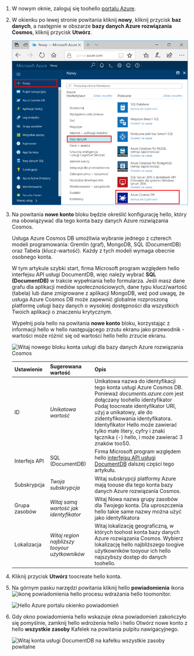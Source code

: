 1. W nowym oknie, zaloguj się toohello [portalu Azure](https://portal.azure.com/).
2. W okienku po lewej stronie powitania kliknij **nowy**, kliknij przycisk **baz danych**, a następnie w obszarze **bazy danych Azure rozwiązania Cosmos**, kliknij przycisk **Utwórz**.
   
   ![Hello Azure portalu okienku baz danych](./media/cosmos-db-create-dbaccount/create-nosql-db-databases-json-tutorial-1.png)

3. Na powitania **nowe konto** bloku będzie określić konfigurację hello, który ma obowiązywać dla tego konta bazy danych Azure rozwiązania Cosmos. 

    Usługa Azure Cosmos DB umożliwia wybranie jednego z czterech modeli programowania: Gremlin (graf), MongoDB, SQL (DocumentDB) oraz Tabela (klucz-wartość). Każdy z tych modeli wymaga obecnie osobnego konta.
    
    W tym artykule szybki start, firma Microsoft program względem hello interfejsu API usługi DocumentDB, więc należy wybrać **SQL (DocumentDB)** w trakcie wypełniania hello formularza. Jeśli masz dane grafu dla aplikacji mediów społecznościowych, dane typu klucz/wartość (tabela) lub dane zmigrowane z aplikacji MongoDB, weź pod uwagę, że usługa Azure Cosmos DB może zapewnić globalnie rozproszoną platformę usługi bazy danych o wysokiej dostępności dla wszystkich Twoich aplikacji o znaczeniu krytycznym.

    Wypełnij pola hello na powitania **nowe konto** bloku, korzystając z informacji hello w hello następującego zrzutu ekranu jako przewodnik - wartości może różnić się od wartości hello hello zrzucie ekranu.
 
    ![Witaj nowego bloku konta usługi dla bazy danych Azure rozwiązania Cosmos](./media/cosmos-db-create-dbaccount/create-nosql-db-databases-json-tutorial-2.png)

    Ustawienie|Sugerowana wartość|Opis
    ---|---|---
    ID|*Unikatowa wartość*|Unikatowa nazwa do identyfikacji tego konta usługi Azure Cosmos DB. Ponieważ *documents.azure.com* jest dołączany toohello identyfikator Podaj toocreate identyfikator URI, użyj a unikatowy, ale do zidentyfikowania identyfikatora. Identyfikator Hello może zawierać tylko małe litery, cyfry i znaki łącznika (-) hello, i może zawierać 3 znaków too50.
    Interfejs API|SQL (DocumentDB)|Firma Microsoft program względem hello [interfejsu API usługi DocumentDB](../articles/documentdb/documentdb-introduction.md) dalszej części tego artykułu.|
    Subskrypcja|*Twoja subskrypcja*|Witaj subskrypcji platformy Azure mają toouse dla tego konta bazy danych Azure rozwiązania Cosmos. 
    Grupa zasobów|*Witaj samą wartość jak identyfikator*|Witaj Nowa nazwa grupy zasobów dla Twojego konta. Dla uproszczenia hello takie same nazwy można użyć jako identyfikatora 
    Lokalizacja|*Witaj region najbliższy tooyour użytkowników*|Witaj lokalizację geograficzną, w których toohost konta bazy danych Azure rozwiązania Cosmos. Wybierz lokalizację hello najbliższego toogive użytkowników tooyour ich hello najszybszy dostęp do danych toohello.
4. Kliknij przycisk **Utwórz** toocreate hello konta.
5. Na górnym pasku narzędzi powitania kliknij hello **powiadomienia** ikona ![ikonę powiadomienia hello](./media/cosmos-db-create-dbaccount/notification-icon.png) procesu wdrażania hello toomonitor.

    ![Hello Azure portalu okienko powiadomień](./media/cosmos-db-create-dbaccount-graph/azure-documentdb-nosql-notification.png)

6.  Gdy okno powiadomienia hello wskazuje okna powiadomień zakończyło się pomyślnie, zamknij hello wdrożenia hello i hello Otwórz nowe konto z hello **wszystkie zasoby** Kafelek na powitania pulpitu nawigacyjnego. 

    ![Witaj konta usługi DocumentDB na kafelku wszystkie zasoby powitalne](./media/cosmos-db-create-dbaccount/all-resources.png)
 
